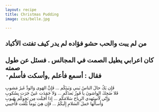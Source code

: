 ```yaml
---
layout: recipe
title: Christmas Pudding
image: css/belle.jpg

---
```


 
من لم يبت والحب حشو فؤاده 
لم يدر كيف تفتت الأكباد        
-------------    
كان اعرابي يطيل الصمت في المجالس . فسئل عن طول صمته    
فقال :   أسمع فأعلم ,وأسكت فأسلم٠    
--------------    

فَإِن يَكُ حالَ الناسُ بَيني وَبَينَكُم ... فَإِنَّ الهَوى وَالودَّ غَيرُ مَشوبِ    
فَلا ضَحِكَ الواشونَ يا فَوزُ بَعدَكُم ... وَلا جَمَدَت عَينٌ جَرَت بِسُكوبِ    
وَإِنّي لَأَستَهدي الرِياحَ سَلامَكُم ... إِذا أَقبَلَت مِن نَحوِكُم بِهُبوبِ    
وَأَسأَلُها حَملَ السَلامِ إِلَيكُمُ ... فَإِن هِيَ يَوماً بَلَّغَت فَأَجيبي
